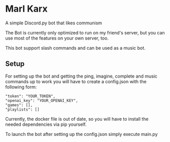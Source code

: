 # Marl Karx
A simple Discord.py bot that likes communism

The Bot is currently only optimized to run on my friend's server, but you can use most of the features on your own server, too.

This bot support slash commands and can be used as a music bot.

## Setup
For setting up the bot and getting the ping, imagine, complete and music commands up to work you will have to create a config.json with the following form:

``` 
"token": "YOUR_TOKEN",
"openai_key": "YOUR_OPENAI_KEY",
"games": [],
"playlists": []
```

Currently, the docker file is out of date, so you will have to install the needed dependencies via pip yourself.

To launch the bot after setting up the config.json simply execute main.py
